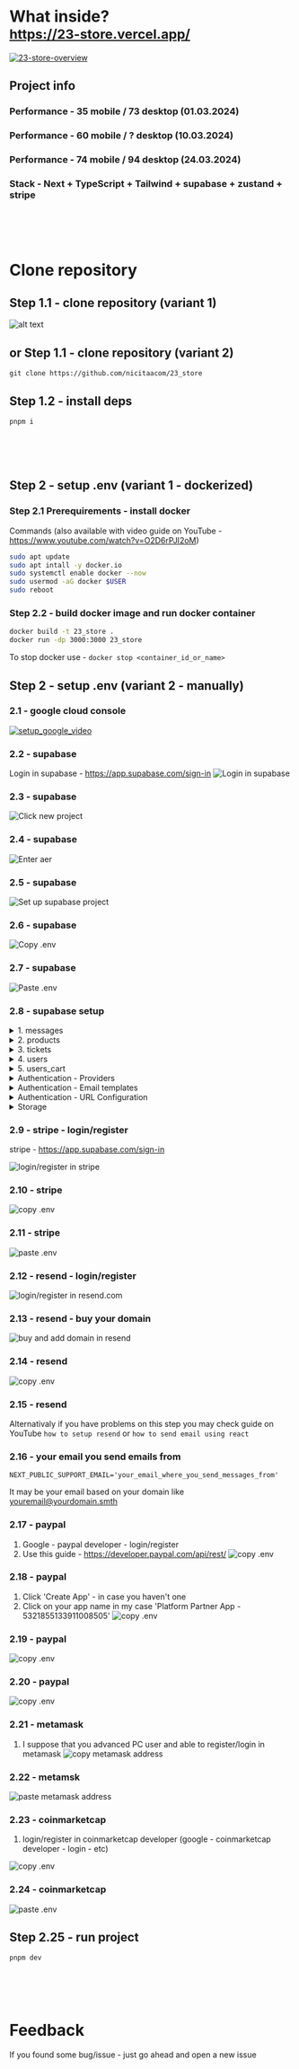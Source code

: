 # What inside? <br/> <sub> https://23-store.vercel.app/</sub>

[![23-store-overview](https://i.imgur.com/F9FiGHK.jpg)](https://streamable.com/1zdhl7)

## Project info

### Performance - 35 mobile / 73 desktop (01.03.2024)

### Performance - 60 mobile / ? desktop (10.03.2024)

### Performance - 74 mobile / 94 desktop (24.03.2024)

### Stack - Next + TypeScript + Tailwind + supabase + zustand + stripe

<br/>
<br/>
<br/>

# Clone repository

## Step 1.1 - clone repository (variant 1)

![alt text](https://i.imgur.com/9KSgjaN.png)

## or Step 1.1 - clone repository (variant 2)

```
git clone https://github.com/nicitaacom/23_store
```

## Step 1.2 - install deps

```
pnpm i
```

<br/>
<br/>
<br/>

## Step 2 - setup .env (variant 1 - dockerized)

### Step 2.1 Prerequirements - install docker

Commands (also available with video guide on YouTube - https://www.youtube.com/watch?v=O2D6rPJI2oM)

```bash
sudo apt update
sudo apt intall -y docker.io
sudo systemctl enable docker --now
sudo usermod -aG docker $USER
sudo reboot
```

### Step 2.2 - build docker image and run docker container

```bash
docker build -t 23_store .
docker run -dp 3000:3000 23_store
```

To stop docker use - `docker stop <container_id_or_name>`

## Step 2 - setup .env (variant 2 - manually)

### 2.1 - google cloud console

[![setup_google_video](https://i.imgur.com/s8F1YYA.png)](https://streamable.com/blib2f)

### 2.2 - supabase

Login in supabase - https://app.supabase.com/sign-in
![Login in supabase](https://i.imgur.com/zxJFahy.png)

### 2.3 - supabase

![Click new project](https://i.imgur.com/9YZGJ8j.png)

### 2.4 - supabase

![Enter aer](https://i.imgur.com/zxJFahy.png)

### 2.5 - supabase

![Set up supabase project](https://i.imgur.com/0xIb866.png)

### 2.6 - supabase

![Copy .env](https://i.imgur.com/Rh6rHtg.png)

### 2.7 - supabase

![Paste .env](https://i.imgur.com/KI7jpAR.png)

### 2.8 - supabase setup

<details>
<summary>1. messages</summary>

```sql
create table
  public.messages (
    id uuid not null default gen_random_uuid (),
    created_at timestamp with time zone not null default now(),
    ticket_id text not null,
    sender_id text not null,
    sender_username text not null,
    body text not null,
    images text[] null,
    seen boolean not null default false,
    sender_avatar_url text null,
    constraint messages_pkey primary key (id),
    constraint messages_ticket_id_fkey foreign key (ticket_id) references tickets (id)
  ) tablespace pg_default;
```

Allow select for SUPPORT and ADMIN roles

```sql
((( SELECT users.role
   FROM users
  WHERE (users.id = auth.uid())) = 'SUPPORT'::text) OR (( SELECT users.role
   FROM users
  WHERE (users.id = auth.uid())) = 'ADMIN'::text))
```

</details>

<details>
<summary>2. products</summary>

```sql
create table
  public.products (
    price_id character varying not null,
    title character varying not null,
    sub_title character varying not null,
    price numeric not null,
    img_url character varying[] not null,
    on_stock integer not null,
    owner_id uuid not null,
    id character varying not null,
    constraint products_pkey primary key (price_id, owner_id, id),
    constraint products_owner_id_fkey foreign key (owner_id) references auth.users (id) on update cascade on delete cascade
  ) tablespace pg_default;
```

**Allow delete for owner_id**

```sql
(owner_id = auth.uid())
```

**insert for authenticated users**

Target roles - authenticated

```sql
true
```

**select for all users**

```sql
true
```

**update for product owners**

```sql
(owner_id = auth.uid())
```

</details>

<details>
<summary>3. tickets</summary>

```sql
create table
  public.tickets (
    created_at timestamp with time zone not null default now(),
    is_open boolean not null default true,
    owner_username text not null,
    owner_id text not null,
    id text not null,
    last_message_body text not null default ''::text,
    owner_avatar_url text null,
    rate integer null,
    constraint tickets_pkey primary key (id)
  ) tablespace pg_default;
```

**allow close ticket for SUPPORT and ADMIN roles**

```sql
((( SELECT users.role
   FROM users
  WHERE (users.id = auth.uid())) = 'SUPPORT'::text) OR (( SELECT users.role
   FROM users
  WHERE (users.id = auth.uid())) = 'ADMIN'::text))
```

**allow select for SUPPORT and ADMIN**

```sql
((( SELECT users.role
   FROM users
  WHERE (users.id = auth.uid())) = 'SUPPORT'::text) OR (( SELECT users.role
   FROM users
  WHERE (users.id = auth.uid())) = 'ADMIN'::text))
```

</details>

<details>
<summary>4. users</summary>

```sql
create table
  public.users (
    id uuid not null,
    created_at timestamp with time zone not null default now(),
    username text not null,
    email text not null,
    avatar_url text null,
    role text not null default 'USER'::text,
    email_confirmed_at timestamp with time zone null,
    providers text[] null default '{}'::text[],
    constraint users_pkey primary key (id),
    constraint users_id_fkey foreign key (id) references auth.users (id) on update cascade on delete cascade
  ) tablespace pg_default;
```

**allow select for users based on their ids**

```sql
(id = auth.uid())
```

</details>

<details>
<summary>5. users_cart</summary>

```sql
create table
  public.users_cart (
    id uuid not null,
    created_at timestamp with time zone not null default now(),
    cart_products jsonb not null default '{}'::jsonb,
    constraint users_cart1_pkey primary key (id),
    constraint users_cart_id_fkey foreign key (id) references auth.users (id) on update cascade on delete cascade
  ) tablespace pg_default;
```

**allow select based on their id**

```sql
(id = auth.uid())
```

**allow user to update their carts**

```sql
(id = auth.uid())
```

</details>

<details>
<summary>Authentication - Providers</summary>

Email - enabled

- Confirm email - ON
- Secure email change - ON
- Secure password change - OFF
- Mailer OTP Expiration - 86400
- Min password length - 6

Google - enabled

- Client ID (for OAuth) - `paste from .env`
- Client Secret (for OAuth) - `paste from .env`

Twitter - enabled

API key - `paste from .env`
API Secret Key - `paste from .env`

</details>

<details>
<summary>Authentication - Email templates</summary>

Adjust another emails for `Invite user` `Magic link` `Change email address` `Reset password` if needed

Confirm signup

```html
<table style="max-width: 640px; width: 100%;background-color:rgb(32,32,32)" align="center">
  <td style="min-width:100%;margin:0rem;padding:1rem 0rem;text-align:center"></td>

  <tr>
    <td style="text-align:center">
      <img src="https://i.imgur.com/KmMEBux.png" alt="" style="width: 40%;" />
    </td>
  </tr>
  <tr>
    <td style="font-weight: bold; text-align:center;font-size: 18px; color: #666666; padding: 10px 0;">
      Verify your email on 23_store
    </td>
  </tr>
  <tr>
    <td style="text-align: center;">
      <a
        href="{{ .ConfirmationURL }}"
        style="display: inline-block; background-color: #4CAF50; color: #1f1f1f; padding: 10px 20px; text-align: center; text-decoration: none; border-radius: 4px; cursor: pointer; font-weight: bold;">
        Verify email
      </a>
    </td>
  </tr>

  <table style="border-top:1px solid #999999;min-width:100%;margin:1rem 0rem;padding:1rem 0rem;text-align:center">
    <tbody>
      <tr>
        <td>
          <a
            href="{{ .SiteURL }}/support"
            style="color:rgb(64,125,237);text-decoration:none;margin:0px;font-size:0.875rem;line-height:1.25rem;text-align:center;margin-right:1rem"
            target="_blank"
            data-saferedirecturl="https://www.google.com/url?q={{ .SiteURL }}/support&amp;source=gmail&amp;ust=1696683582414000&amp;usg=AOvVaw1cLGx1tiGtSp3MUWJAOiih"
            >Support</a
          >
          <a
            href="{{ .SiteURL }}/feedback"
            style="color:rgb(64,125,237);text-decoration:none;margin:0px;font-size:0.875rem;line-height:1.25rem;text-align:center;margin-right:1rem"
            target="_blank"
            data-saferedirecturl="https://www.google.com/url?q={{ .SiteURL }}/feedback&amp;source=gmail&amp;ust=1696683582414000&amp;usg=AOvVaw2J2syDW1hX-6J6kkisMOBZ"
            >Feedback</a
          >
        </td>
      </tr>
    </tbody>
  </table>
</table>
```

</details>

<details>
<summary>Authentication - URL Configuration</summary>

Site URL - https://23-store.vercel.app<br/>

Redirect URLs: (note that its better to don't use \*\* - use path without \*\* instead)

```md
http://localhost:3023/\*\* (I hate prettier)

https://23-store.vercel.app/auth/callback/credentials

https://23-store.vercel.app/?modal=AuthModal&variant=resetPassword&code=**

https://23-store.vercel.app/error?error_description=**

https://23-store.vercel.app/auth/completed?code=**

https://23-store.vercel.app/**

https://23-store.vercel.app/auth/callback/oauth?provider=**
```

</details>

<details>

<summary>Storage</summary>

1. Create new bucked called 'public' and make 'public bucket' - ON

2. Create RLS policy for that bucket

Allow select and instert for all users

```sql
(bucket_id = 'public'::text)
```

I noticed only here that only authenticated users may instert
so you may adjust this RLS policy if you want

</details>

### 2.9 - stripe - login/register

stripe - https://app.supabase.com/sign-in

![login/register in stripe](https://i.imgur.com/D7OZC93.png)

### 2.10 - stripe

![copy .env](https://i.imgur.com/1BgzWI2.png)

### 2.11 - stripe

![paste .env](https://i.imgur.com/LPiFK31.png)

### 2.12 - resend - login/register

![login/register in resend.com](https://i.imgur.com/reEKSuH.png)

### 2.13 - resend - buy your domain

![buy and add domain in resend](https://i.imgur.com/DAAQgbN.png)

### 2.14 - resend

![copy .env](https://i.imgur.com/gFqtYtU.png)

### 2.15 - resend

Alternativaly if you have problems on this step you may check guide on YouTube
`how to setup resend` or `how to send email using react`

### 2.16 - your email you send emails from

`NEXT_PUBLIC_SUPPORT_EMAIL='your_email_where_you_send_messages_from'`

It may be your email based on your domain like youremail@yourdomain.smth

### 2.17 - paypal

1. Google - paypal developer - login/register
2. Use this guide - https://developer.paypal.com/api/rest/
   ![copy .env](https://i.imgur.com/8G5BXuq.png)

### 2.18 - paypal

1. Click 'Create App' - in case you haven't one
2. Click on your app name in my case 'Platform Partner App - 5321855133911008505'
   ![copy .env](https://i.imgur.com/ojdT3vb.png)

### 2.19 - paypal

![copy .env](https://i.imgur.com/BLvt8O1.png)

### 2.20 - paypal

![copy .env](https://i.imgur.com/3b0Shg7.png)

### 2.21 - metamask

1. I suppose that you advanced PC user and able to register/login in metamask
   ![copy metamask address](https://i.imgur.com/l9nTHB6.png)

### 2.22 - metamsk

![paste metamask address](https://i.imgur.com/r5Xai6j.png)

### 2.23 - coinmarketcap

1. login/register in coinmarketcap developer (google - coinmarketcap developer - login - etc)

![copy .env](https://i.imgur.com/w2aTQki.png)

### 2.24 - coinmarketcap

![paste .env](https://i.imgur.com/i5n4wDH.png)

## Step 2.25 - run project

```
pnpm dev
```

<br/>
<br/>
<br/>

# Feedback

If you found some bug/issue - just go ahead and open a new issue
